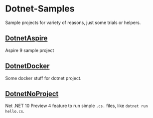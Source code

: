 # Dotnet-Samples

Sample projects for variety of reasons, just some trials or helpers.

## [DotnetAspire](https://github.com/slawomirbrys/dotnet-samples/tree/main/DotnetAspire)

Aspire 9 sample project

## [DotnetDocker](https://github.com/slawomirbrys/dotnet-samples/tree/main/DotnetDocker) 

Some docker stuff for dotnet project.

## [DotnetNoProject](https://github.com/slawomirbrys/dotnet-samples/tree/main/DotnetNoProject)

Net .NET 10 Preview 4 feature to run simple `.cs.` files, like `dotnet run hello.cs`.